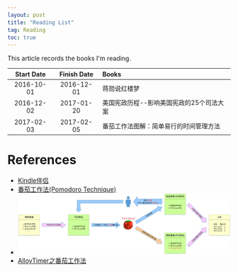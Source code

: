 ```yaml
---
layout: post
title: "Reading List"
tag: Reading
toc: true
---
```


This article records the books I'm reading.

<!--more-->

| Start Date | Finish Date | Books |
| :--------: | :---------: | :---- |
| 2016-10-01 | 2016-12-01  | 蒋勋说红楼梦 |
| 2016-12-02 | 2017-01-20  | 美国宪政历程--影响美国宪政的25个司法大案 |
| 2017-02-03 | 2017-02-05  | 番茄工作法图解：简单易行的时间管理方法 |

<p/>

# References

* [Kindle伴侣](https://kindlefere.com/)
* [番茄工作法(Pomodoro Technique)](http://cirillocompany.de/pages/pomodoro-technique/)
* ![番茄工作法流程](/assets/pomodoro-technique-procedure.png)
* [AlloyTimer之番茄工作法](https://alloyteam.github.io/AlloyTimer/)
